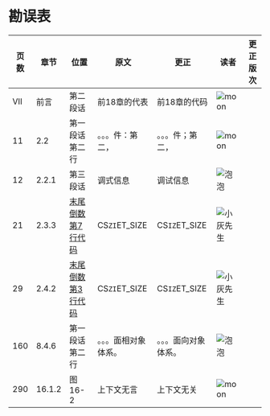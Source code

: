 # 勘误表

页数		| 章节		| 位置					| 原文							| 更正									| 读者							| 更正版次
------- | --------- | --------------------- | ----------------------------- | ------------------------------------- | ----------------------------- | ---------
VII		| 前言		| 第二段话				| 前18章的代表					| 前18章的代码							| ![moon][moon]					| 
11		| 2.2		| 第一段话第二行			| 。。。件：第二，					| 。。。件；第二，							| ![moon][moon]					| 
12		| 2.2.1		| 第三段话				| 调式信息						| 调试信息								| ![泡泡][泡泡]					| 
21		| 2.3.3		|[末尾倒数第7行代码][p21]	| CS`ZI`ET_SIZE					| CS`IZ`ET_SIZE							| ![小灰先生][小灰先生]			| 
29		| 2.4.2		|[末尾倒数第3行代码][p29]	| CS`ZI`ET_SIZE					| CS`IZ`ET_SIZE							| ![小灰先生][小灰先生]			| 
160		| 8.4.6		| 第一段话第二行			| 。。。面相对象体系。				| 。。。面向对象体系。						| ![泡泡][泡泡]					| 
290		| 16.1.2	| 图16-2					| 上下文无言						| 上下文无关								| ![moon][moon]					| 

[moon]: https://github.com/zxh0/luago-book/blob/master/readers/moon.png?raw=true "moon"
[泡泡]: https://github.com/zxh0/luago-book/blob/master/readers/paopao.jpeg?raw=true "泡泡"
[小灰先生]: https://github.com/zxh0/luago-book/blob/master/readers/小灰先生.jpeg?raw=true "小灰先生"

[p21]: https://github.com/zxh0/luago-book/blob/master/code/go/ch02/src/luago/binchunk/binary_chunk.go#L9
[p29]: https://github.com/zxh0/luago-book/blob/master/code/go/ch02/src/luago/binchunk/reader.go#L70
